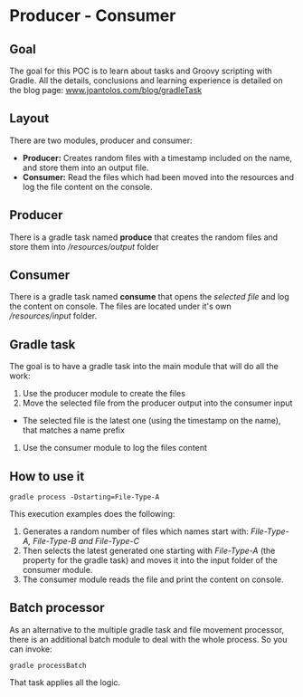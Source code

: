 # Producer - Consumer

## Goal

The goal for this POC is to learn about tasks and Groovy scripting with Gradle. All the details, conclusions and learning experience is detailed on the blog page: www.joantolos.com/blog/gradleTask 

## Layout
  
There are two modules, producer and consumer:

* **Producer:** Creates random files with a timestamp included on the name, and store them into an output file.
* **Consumer:** Read the files which had been moved into the resources and log the file content on the console.

## Producer

There is a gradle task named **produce** that creates the random files and store them into _/resources/output_ folder

## Consumer

There is a gradle task named **consume** that opens the _selected file_ and log the content on console. The files are located under it's own _/resources/input_ folder.

## Gradle task

The goal is to have a gradle task into the main module that will do all the work:

1. Use the producer module to create the files
1. Move the selected file from the producer output into the consumer input
  * The selected file is the latest one (using the timestamp on the name), that matches a name prefix
1. Use the consumer module to log the files content

## How to use it

    gradle process -Dstarting=File-Type-A
   
This execution examples does the following:
 
1. Generates a random number of files which names start with: _File-Type-A, File-Type-B and File-Type-C_
1. Then selects the latest generated one starting with _File-Type-A_ (the property for the gradle task) and moves it into the input folder of the consumer module.
1. The consumer module reads the file and print the content on console.

## Batch processor

As an alternative to the multiple gradle task and file movement processor, there is an additional batch module to deal with the whole process. So you can invoke:

    gradle processBatch

That task applies all the logic.